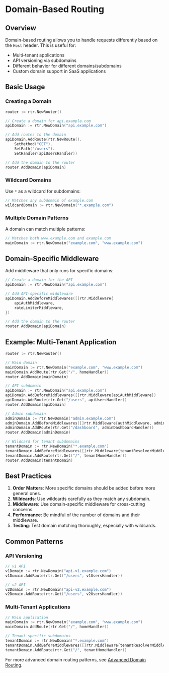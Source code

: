 # Domain-Based Routing

## Overview

Domain-based routing allows you to handle requests differently based on the `Host` header. This is useful for:

- Multi-tenant applications
- API versioning via subdomains
- Different behavior for different domains/subdomains
- Custom domain support in SaaS applications

## Basic Usage

### Creating a Domain

```go
router := rtr.NewRouter()

// Create a domain for api.example.com
apiDomain := rtr.NewDomain("api.example.com")

// Add routes to the domain
apiDomain.AddRoute(rtr.NewRoute().
    SetMethod("GET").
    SetPath("/users").
    SetHandler(apiUsersHandler))

// Add the domain to the router
router.AddDomain(apiDomain)
```

### Wildcard Domains

Use `*` as a wildcard for subdomains:

```go
// Matches any subdomain of example.com
wildcardDomain := rtr.NewDomain("*.example.com")
```

### Multiple Domain Patterns

A domain can match multiple patterns:

```go
// Matches both www.example.com and example.com
mainDomain := rtr.NewDomain("example.com", "www.example.com")
```

## Domain-Specific Middleware

Add middleware that only runs for specific domains:

```go
// Create a domain for the API
apiDomain := rtr.NewDomain("api.example.com")

// Add API-specific middleware
apiDomain.AddBeforeMiddlewares([]rtr.Middleware{
    apiAuthMiddleware,
    rateLimiterMiddleware,
})

// Add the domain to the router
router.AddDomain(apiDomain)
```

## Example: Multi-Tenant Application

```go
router := rtr.NewRouter()

// Main domain
mainDomain := rtr.NewDomain("example.com", "www.example.com")
mainDomain.AddRoute(rtr.Get("/", homeHandler))
router.AddDomain(mainDomain)

// API subdomain
apiDomain := rtr.NewDomain("api.example.com")
apiDomain.AddBeforeMiddlewares([]rtr.Middleware{apiAuthMiddleware})
apiDomain.AddRoute(rtr.Get("/users", apiUsersHandler))
router.AddDomain(apiDomain)

// Admin subdomain
adminDomain := rtr.NewDomain("admin.example.com")
adminDomain.AddBeforeMiddlewares([]rtr.Middleware{authMiddleware, adminOnlyMiddleware})
adminDomain.AddRoute(rtr.Get("/dashboard", adminDashboardHandler))
router.AddDomain(adminDomain)

// Wildcard for tenant subdomains
tenantDomain := rtr.NewDomain("*.example.com")
tenantDomain.AddBeforeMiddlewares([]rtr.Middleware{tenantResolverMiddleware})
tenantDomain.AddRoute(rtr.Get("/", tenantHomeHandler))
router.AddDomain(tenantDomain)
```

## Best Practices

1. **Order Matters**: More specific domains should be added before more general ones.
2. **Wildcards**: Use wildcards carefully as they match any subdomain.
3. **Middleware**: Use domain-specific middleware for cross-cutting concerns.
4. **Performance**: Be mindful of the number of domains and their middleware.
5. **Testing**: Test domain matching thoroughly, especially with wildcards.

## Common Patterns

### API Versioning

```go
// v1 API
v1Domain := rtr.NewDomain("api-v1.example.com")
v1Domain.AddRoute(rtr.Get("/users", v1UsersHandler))

// v2 API
v2Domain := rtr.NewDomain("api-v2.example.com")
v2Domain.AddRoute(rtr.Get("/users", v2UsersHandler))
```

### Multi-Tenant Applications

```go
// Main application
mainDomain := rtr.NewDomain("example.com", "www.example.com")
mainDomain.AddRoute(rtr.Get("/", homeHandler))

// Tenant-specific subdomains
tenantDomain := rtr.NewDomain("*.example.com")
tenantDomain.AddBeforeMiddlewares([]rtr.Middleware{tenantResolverMiddleware})
tenantDomain.AddRoute(rtr.Get("/", tenantHomeHandler))
```

For more advanced domain routing patterns, see [Advanced Domain Routing](./advanced-domain-routing.md).
